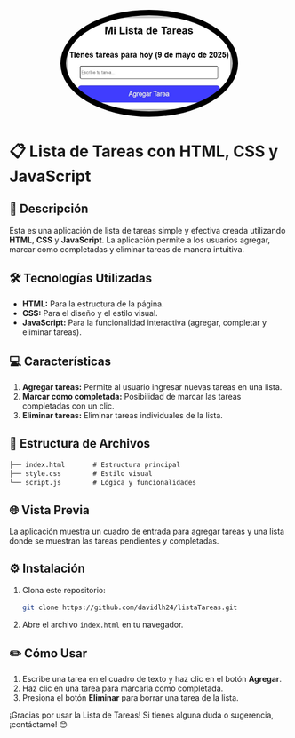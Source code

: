 <p align="center">
  <img src="https://github.com/davidlh24/listaTareas/blob/main/listaTareas.jpg?raw=true" width="300" alt="David López" style="border-radius: 50%; background-color: #000000; padding: 10px;" />
</p>

# 📋 Lista de Tareas con HTML, CSS y JavaScript

## 🚀 Descripción

Esta es una aplicación de lista de tareas simple y efectiva creada utilizando **HTML**, **CSS** y **JavaScript**. La aplicación permite a los usuarios agregar, marcar como completadas y eliminar tareas de manera intuitiva.

## 🛠️ Tecnologías Utilizadas

* **HTML:** Para la estructura de la página.
* **CSS:** Para el diseño y el estilo visual.
* **JavaScript:** Para la funcionalidad interactiva (agregar, completar y eliminar tareas).

## 💻 Características

1. **Agregar tareas:** Permite al usuario ingresar nuevas tareas en una lista.
2. **Marcar como completada:** Posibilidad de marcar las tareas completadas con un clic.
3. **Eliminar tareas:** Eliminar tareas individuales de la lista.


## 📂 Estructura de Archivos

```
├── index.html       # Estructura principal
├── style.css        # Estilo visual
└── script.js        # Lógica y funcionalidades
```

## 🌐 Vista Previa

La aplicación muestra un cuadro de entrada para agregar tareas y una lista donde se muestran las tareas pendientes y completadas.

## ⚙️ Instalación

1. Clona este repositorio:

   ```bash
   git clone https://github.com/davidlh24/listaTareas.git
   ```
2. Abre el archivo `index.html` en tu navegador.

## ✏️ Cómo Usar

1. Escribe una tarea en el cuadro de texto y haz clic en el botón **Agregar**.
2. Haz clic en una tarea para marcarla como completada.
3. Presiona el botón **Eliminar** para borrar una tarea de la lista.



¡Gracias por usar la Lista de Tareas! Si tienes alguna duda o sugerencia, ¡contáctame! 😊
